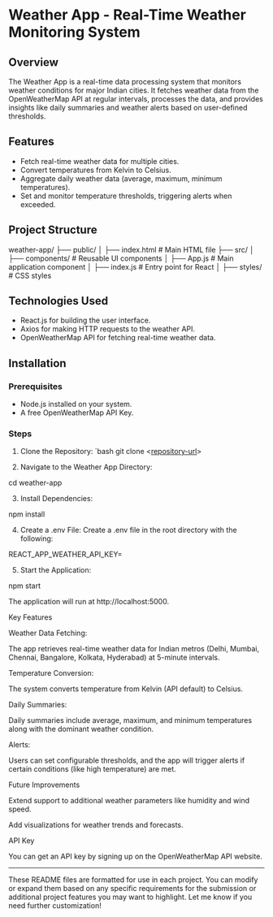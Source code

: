 # Weather App - Real-Time Weather Monitoring System

## Overview
The Weather App is a real-time data processing system that monitors weather conditions for major Indian cities. It fetches weather data from the OpenWeatherMap API at regular intervals, processes the data, and provides insights like daily summaries and weather alerts based on user-defined thresholds.

## Features
- Fetch real-time weather data for multiple cities.
- Convert temperatures from Kelvin to Celsius.
- Aggregate daily weather data (average, maximum, minimum temperatures).
- Set and monitor temperature thresholds, triggering alerts when exceeded.

## Project Structure

weather-app/ ├── public/ │   ├── index.html             # Main HTML file ├── src/ │   ├── components/            # Reusable UI components │   ├── App.js                 # Main application component │   ├── index.js               # Entry point for React │   ├── styles/                # CSS styles

## Technologies Used
- React.js for building the user interface.
- Axios for making HTTP requests to the weather API.
- OpenWeatherMap API for fetching real-time weather data.

## Installation

### Prerequisites
- Node.js installed on your system.
- A free OpenWeatherMap API Key.

### Steps

1. Clone the Repository:
   `bash
   git clone <[repository-url](https://github.com/vignesh18D/Weather-App)>

2. Navigate to the Weather App Directory:

cd weather-app


3. Install Dependencies:

npm install


4. Create a .env File: Create a .env file in the root directory with the following:

REACT_APP_WEATHER_API_KEY=<your-api-key>


5. Start the Application:

npm start


The application will run at http://localhost:5000.



Key Features

Weather Data Fetching:

The app retrieves real-time weather data for Indian metros (Delhi, Mumbai, Chennai, Bangalore, Kolkata, Hyderabad) at 5-minute intervals.

Temperature Conversion:

The system converts temperature from Kelvin (API default) to Celsius.

Daily Summaries:

Daily summaries include average, maximum, and minimum temperatures along with the dominant weather condition.

Alerts:

Users can set configurable thresholds, and the app will trigger alerts if certain conditions (like high temperature) are met.

Future Improvements

Extend support to additional weather parameters like humidity and wind speed.

Add visualizations for weather trends and forecasts.


API Key

You can get an API key by signing up on the OpenWeatherMap API website.

---

These README files are formatted for use in each project. You can modify or expand them based on any specific requirements for the submission or additional project features you may want to highlight. Let me know if you need further customization!
